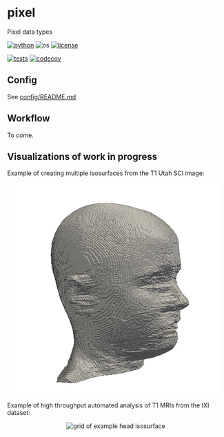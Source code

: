 # pixel

Pixel data types

[![python](https://img.shields.io/badge/python-3.8-blue.svg)](https://www.python.org/)
![os](https://img.shields.io/badge/os-ubuntu%20|%20macos%20|%20windows-blue.svg)
[![license](https://img.shields.io/badge/license-MIT-green.svg)](https://github.com/sandialabs/sibl#license)

[![tests](https://github.com/autotwin/pixel/workflows/tests/badge.svg)](https://github.com/autotwin/pixel/actions)
[![codecov](https://codecov.io/gh/autotwin/pixel/branch/main/graph/badge.svg?token=1Z716PHWAW)](https://codecov.io/gh/autotwin/pixel)

## Config

See [config/README.md](config/README.md)

## Workflow

To come.

## Visualizations of work in progress

Example of creating multiple isosurfaces from the T1 Utah SCI image: 

<p align="center">
  <img src="https://github.com/autotwin/data/blob/main/figs/skull_brain_animation.gif" alt="animated skull and brain isosurface"/>
</p>


Example of high throughput automated analysis of T1 MRIs from the IXI dataset: 
<p align="center">
  <img src="https://github.com/autotwin/data/blob/main/figs/example_grid_25_x_4.png" alt="grid of example head isosurface"/>
</p>

